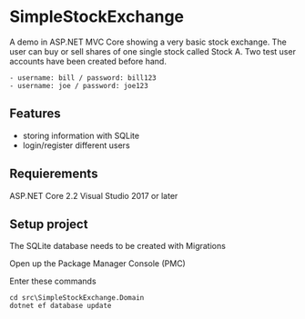 # SimpleStockExchange
A demo in ASP.NET MVC Core showing a very basic stock exchange. The user can buy or sell shares of one single stock called Stock A.
Two test user accounts have been created before hand. 

    - username: bill / password: bill123
    - username: joe / password: joe123

## Features

* storing information with SQLite
* login/register different users

## Requierements
ASP.NET Core 2.2
Visual Studio 2017 or later

## Setup project
The SQLite database needs to be created with Migrations

Open up the Package Manager Console (PMC)

Enter these commands

    cd src\SimpleStockExchange.Domain
    dotnet ef database update